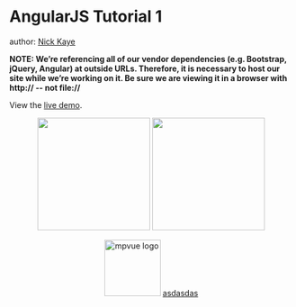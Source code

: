 AngularJS Tutorial 1
====================

author: [Nick Kaye](http://www.nickkaye.com)

**NOTE:  We’re referencing all of our vendor dependencies (e.g. Bootstrap, jQuery, Angular) at outside URLs.   Therefore, it is necessary to host our site while we’re working on it.  Be sure we are viewing it in a browser with http:// -- not file://**

View the [live demo](http://nickckaye.github.io/angularjs-tutorial-1).

<div align="center">
		<img src="https://img.cdn.aliyun.dcloud.net.cn/guide/uniapp/app_download.png" width="200"/>
		<img src="https://img.cdn.aliyun.dcloud.net.cn/guide/uniapp/gh_33446d7f7a26_430.jpg" width="200"/>
</div>
<p align="center">
		<a href="http://mpvue.com" target="_blank" rel="noopener noreferrer"><img width="100" src="https://img.cdn.aliyun.dcloud.net.cn/guide/uniapp/gh_33446d7f7a26_430.jpg" alt="mpvue logo"></a>
		<a href="http://mpvue.com" target="_blank" rel="noopener noreferrer">asdasdas</a>
	</p>
